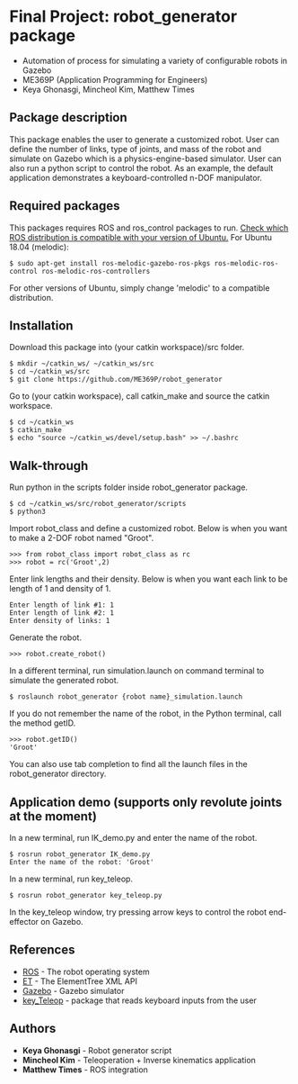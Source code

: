 # Final Project: robot_generator package
- Automation of process for simulating a variety of configurable robots in Gazebo
- ME369P (Application Programming for Engineers)
- Keya Ghonasgi, Mincheol Kim, Matthew Times

## Package description
This package enables the user to generate a customized robot. User can define the number of links, type of joints, and mass of the robot and simulate on Gazebo which is a physics-engine-based simulator. User can also run a python script to control the robot. As an example, the default application demonstrates a keyboard-controlled n-DOF manipulator. 

## Required packages
This packages requires ROS and ros_control packages to run. 
[Check which ROS distribution is compatible with your version of Ubuntu.](http://wiki.ros.org/Distributions)
For Ubuntu 18.04 (melodic):
```
$ sudo apt-get install ros-melodic-gazebo-ros-pkgs ros-melodic-ros-control ros-melodic-ros-controllers
```
For other versions of Ubuntu, simply change 'melodic' to a compatible distribution.

## Installation
Download this package into (your catkin workspace)/src folder.
```
$ mkdir ~/catkin_ws/ ~/catkin_ws/src
$ cd ~/catkin_ws/src
$ git clone https://github.com/ME369P/robot_generator
```
Go to (your catkin workspace), call catkin_make and source the catkin workspace.
```
$ cd ~/catkin_ws
$ catkin_make
$ echo "source ~/catkin_ws/devel/setup.bash" >> ~/.bashrc
```

## Walk-through
Run python in the scripts folder inside robot_generator package.
```
$ cd ~/catkin_ws/src/robot_generator/scripts
$ python3
```
Import robot_class and define a customized robot. Below is when you want to make a 2-DOF robot named "Groot".
```
>>> from robot_class import robot_class as rc
>>> robot = rc('Groot',2)
```
Enter link lengths and their density. Below is when you want each link to be length of 1 and density of 1.
```
Enter length of link #1: 1
Enter length of link #2: 1
Enter density of links: 1
```
Generate the robot.
```
>>> robot.create_robot()
```
In a different terminal, run simulation.launch on command terminal to simulate the generated robot.
```
$ roslaunch robot_generator {robot name}_simulation.launch
```
If you do not remember the name of the robot, in the Python terminal, call the method getID.
```
>>> robot.getID()
'Groot'
```

You can also use tab completion to find all the launch files in the robot_generator directory.

## Application demo (supports only revolute joints at the moment)
In a new terminal, run IK_demo.py and enter the name of the robot.
```
$ rosrun robot_generator IK_demo.py
Enter the name of the robot: 'Groot'
```
In a new terminal, run key_teleop.
```
$ rosrun robot_generator key_teleop.py
```
In the key_teleop window, try pressing arrow keys to control the robot end-effector on Gazebo.

## References
* [ROS](http://www.ros.org/) - The robot operating system
* [ET](https://docs.python.org/2/library/xml.etree.elementtree.html) - The ElementTree XML API
* [Gazebo](http://gazebosim.org/) - Gazebo simulator
* [key_Teleop](http://wiki.ros.org/key_teleop) - package that reads keyboard inputs from the user

## Authors
* **Keya Ghonasgi** - Robot generator script
* **Mincheol Kim** - Teleoperation + Inverse kinematics application
* **Matthew Times** - ROS integration
